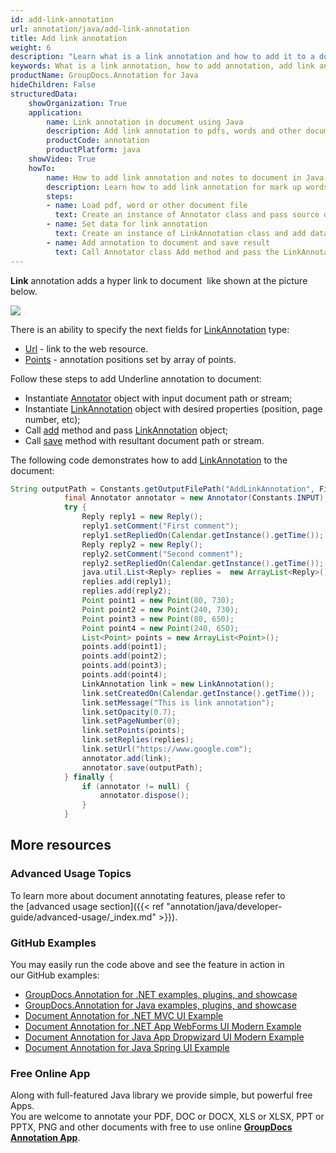 ```yaml
---
id: add-link-annotation
url: annotation/java/add-link-annotation
title: Add link annotation
weight: 6
description: "Learn what is a link annotation and how to add it to a document programmatically using GroupDocs.Annotation for Java."
keywords: What is a link annotation, how to add annotation, add link annotation
productName: GroupDocs.Annotation for Java
hideChildren: False
structuredData:
    showOrganization: True
    application:
        name: Link annotation in document using Java
        description: Add link annotation to pdfs, words and other documents natively on mac, windows or ubuntu with high performance using Java language and GroupDocs.Annotation for Java APIs
        productCode: annotation
        productPlatform: java 
    showVideo: True
    howTo:
        name: How to add link annotation and notes to document in Java
        description: Learn how to add link annotation for mark up words, pdf or other document in Java step by step
        steps:
        - name: Load pdf, word or other document file
          text: Create an instance of Annotator class and pass source document file path as a constructor parameter. You may specify absolute or relative file path as per your requirements.
        - name: Set data for link annotation
          text: Create an instance of LinkAnnotation class and add data for link annotation.
        - name: Add annotation to document and save result
          text: Call Annotator class Add method and pass the LinkAnnotation object from the previous step as parameter then call Save method from Annotator class and pass the output filename as parameter.
---
```

**Link** annotation adds a hyper link to document  like shown at the picture below. 

![](annotation/java/images/add-link-annotation.png)

There is an ability to specify the next fields for [LinkAnnotation](https://apireference.groupdocs.com/java/annotation/com.groupdocs.annotation.models.annotationmodels/LinkAnnotation) type:
*   [Url](https://apireference.groupdocs.com/annotation/java/com.groupdocs.annotation.models.annotationmodels/LinkAnnotation#getUrl()) - link to the web resource.
*   [Points](https://apireference.groupdocs.com/annotation/java/com.groupdocs.annotation.models.annotationmodels/LinkAnnotation#getPoints()) - annotation positions set by array of points.

Follow these steps to add Underline annotation to document:
*   Instantiate [Annotator](https://apireference.groupdocs.com/java/annotation/com.groupdocs.annotation/Annotator) object with input document path or stream;
*   Instantiate [LinkAnnotation](https://apireference.groupdocs.com/java/annotation/com.groupdocs.annotation.models.annotationmodels/LinkAnnotation) object with desired properties (position, page number, etc);
*   Call [add](https://apireference.groupdocs.com/java/annotation/com.groupdocs.annotation/Annotator#add(com.groupdocs.annotation.models.annotationmodels.AnnotationBase)) method and pass [LinkAnnotation](https://apireference.groupdocs.com/java/annotation/com.groupdocs.annotation.models.annotationmodels/LinkAnnotation) object;
*   Call [save](https://apireference.groupdocs.com/java/annotation/com.groupdocs.annotation/Annotator#save(java.io.InputStream)) method with resultant document path or stream.
    
The following code demonstrates how to add [LinkAnnotation](https://apireference.groupdocs.com/java/annotation/com.groupdocs.annotation.models.annotationmodels/LinkAnnotation) to the document:

```java
String outputPath = Constants.getOutputFilePath("AddLinkAnnotation", FilenameUtils.getExtension(Constants.INPUT));
            final Annotator annotator = new Annotator(Constants.INPUT);
            try {
                Reply reply1 = new Reply();
                reply1.setComment("First comment");
                reply1.setRepliedOn(Calendar.getInstance().getTime());
                Reply reply2 = new Reply();
                reply2.setComment("Second comment");
                reply2.setRepliedOn(Calendar.getInstance().getTime());
                java.util.List<Reply> replies =  new ArrayList<Reply>();
                replies.add(reply1);
                replies.add(reply2);
                Point point1 = new Point(80, 730);
                Point point2 = new Point(240, 730);
                Point point3 = new Point(80, 650);
                Point point4 = new Point(240, 650);
                List<Point> points = new ArrayList<Point>();
                points.add(point1);
                points.add(point2);
                points.add(point3);
                points.add(point4);
                LinkAnnotation link = new LinkAnnotation();
                link.setCreatedOn(Calendar.getInstance().getTime());
                link.setMessage("This is link annotation");
                link.setOpacity(0.7);
                link.setPageNumber(0);
                link.setPoints(points);
                link.setReplies(replies);
                link.setUrl("https://www.google.com");
                annotator.add(link);
                annotator.save(outputPath);
            } finally {
                if (annotator != null) {
                    annotator.dispose();
                }
            }
```

## More resources
### Advanced Usage Topics
To learn more about document annotating features, please refer to the [advanced usage section]({{< ref "annotation/java/developer-guide/advanced-usage/_index.md" >}}).

### GitHub Examples
You may easily run the code above and see the feature in action in our GitHub examples:

*   [GroupDocs.Annotation for .NET examples, plugins, and showcase](https://github.com/groupdocs-annotation/GroupDocs.Annotation-for-.NET)
*   [GroupDocs.Annotation for Java examples, plugins, and showcase](https://github.com/groupdocs-annotation/GroupDocs.Annotation-for-Java)
*   [Document Annotation for .NET MVC UI Example](https://github.com/groupdocs-annotation/GroupDocs.Annotation-for-.NET-MVC)
*   [Document Annotation for .NET App WebForms UI Modern Example](https://github.com/groupdocs-annotation/GroupDocs.Annotation-for-.NET-WebForms)
*   [Document Annotation for Java App Dropwizard UI Modern Example](https://github.com/groupdocs-annotation/GroupDocs.Annotation-for-Java-Dropwizard)
*   [Document Annotation for Java Spring UI Example](https://github.com/groupdocs-annotation/GroupDocs.Annotation-for-Java-Spring)

### Free Online App
Along with full-featured Java library we provide simple, but powerful free Apps.  
You are welcome to annotate your PDF, DOC or DOCX, XLS or XLSX, PPT or PPTX, PNG and other documents with free to use online **[GroupDocs Annotation App](https://products.groupdocs.app/annotation)**.

